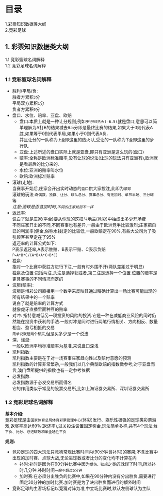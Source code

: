 # 目录  
1.彩票知识数据类大纲  
2.竞彩足球  



## 1. 彩票知识数据类大纲 
1.1 竞彩篮球名词解释  
1.2 竞彩足球名词解释  



### 1.1 竞彩篮球名词解释
* 胜利/平局/负:  
  胜者方累积`3`分  
  平局双方累积`1`分  
  负者方累积`0`分
* 盘口、水位、赔率、亚盘、欧赔
  * 盘口:本质上就是一种让分规则;例如`步行VS热火(-6.5)`就是盘口,意思可以简单理解为A打B的结果减去6.5分即是最终比赛的结果,如果大于0则代表A胜,如果等于0则代表平局,如果小于0则代表A负.  
    并且让分的一队称为`上盘`即这里的热火队,受让的一队称为`下盘`即这里的步行队.  
  * 亚盘:上述所述的盘口实际上就是亚盘,即只有亚洲是这么玩的(盘口)
  * 赔率:全称是欧洲标准赔率,没有让球的说法(让球的玩法只有亚洲有),欧洲就是看最后的比分来的.
  * 水位:亚洲的赔率叫水位
  * 欧赔:欧洲标准赔率
* 滚球(走地):  
  当赛事开始后,庄家会开出实时动态的`盘口`供大家投注,此即为`滚球`  
  滚球的玩法:`奇偶数、独赢、让分、球队总分、赛事总分、有无加时、单节半场、三分球`等  
  *注意:滚球是否含加时时,`不同的庄家规则不一样`*
* 返还率:  
  说白了就是庄家(平台)要从你玩的这把斗地主(竞彩)中抽成出多少开场费  
  不同庄家开出的不同,不同赛事也有差异,一般由于欧洲竞争比较激烈;庄家把自已的利润率(佣金,俗称水钱)定的比较低,一般欧赔定在90%,有些大公司为了吸引顾客甚至定在了95%  
  返还率的计算公式如下:  
  P表示返还率,A表示胜赔、B表示平赔、C表示负赔  
  `P=A*B*C/(A*B+A*C+B*C)`  
* 独赢:  
  指对一个比赛中获胜方进行下注,一般有时外围不开(两队差距过于明显)  
  独赢及位置:包括两注,头注是选择获胜者,第二注是选择一个位置.位置的赔率是更具赛事的不同情况而定的
* 波胆(赔率):  
  波胆是博彩公司直接用一个数字来反映其通过精确计算出一场比赛可能出现的所有结果中的一个赔率  
  说白了就是赔率的计算方式  
  就像虎牙直播里面种豆的赔率
* 对冲:
  指特意减低另一项投资的风险的投资.它是一种在减低商业风险的同时仍然能在投资中获利的手法.一般对冲是同时进行两笔行情相关、方向相反、数量相当、盈亏相抵的交易  
  `简单说就是两个都买`,但是买多少是一个说法
* 深、浅盘:  
  一般以欧洲平均标准赔率为基准,来说盘口深浅
* 凯利指数:  
  凯利指数主要是在于对一场赛事庄家趋向性以及赔付意愿的预测  
  凯利指数的计算非常繁杂,一般我们以几个典型欧赔的指数做参考;对于亚盘而言,澳门盘所提供的指数也有一定参考依据
* 必发指数:  
  必发指数源于必发交易所而得名  
  它的作用类似于常见的股票交易所,比如上海证劵交易所、深圳证劵交易所

### 1.2 竞彩足球名词解释
**基本介绍:**  
竞彩足球是由`国家体育总局体育彩票管理中心`(体彩)发行、娱乐性极强的足球类彩票游戏,返奖率高达69%(返还率),过关投注设置固定奖金,玩法简单多样,共有4个玩法:`胜平负、比分、总进球数和半全场胜平负`  

**规则:**  
* 竞彩足球的四大玩法只竞猜常规比赛时间内(90分钟含补时)的赛果;不含比赛中出现的加时赛、点球大战,无论进球数或者比分的变化均不计算在内  
  * 补时:补时是因为在90分钟比赛中因为`受伤、犯规`之类的耽误了时间,所以补时几分钟.补时时间`一般不超过5分钟`  
  * 加时赛:在必须分出胜负的比赛中,如果在90分钟内没有分出胜负,需要进行固定30分钟的加时比赛.加时赛是为了决出胜负而进行的额外时间  
* 竞彩足球的主客场标记以竞猜对阵为准,中立场比赛时,默认左侧球队为主队  
  




